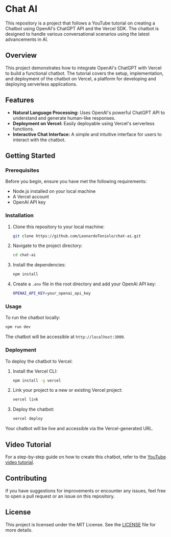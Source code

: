 # Chat AI

This repository is a project that follows a YouTube tutorial on creating a Chatbot using OpenAI's ChatGPT API and the Vercel SDK. The chatbot is designed to handle various conversational scenarios using the latest advancements in AI.

## Overview

This project demonstrates how to integrate OpenAI's ChatGPT with Vercel to build a functional chatbot. The tutorial covers the setup, implementation, and deployment of the chatbot on Vercel, a platform for developing and deploying serverless applications.

## Features

- **Natural Language Processing:** Uses OpenAI's powerful ChatGPT API to understand and generate human-like responses.
- **Deployment on Vercel:** Easily deployable using Vercel's serverless functions.
- **Interactive Chat Interface:** A simple and intuitive interface for users to interact with the chatbot.

## Getting Started

### Prerequisites

Before you begin, ensure you have met the following requirements:

- Node.js installed on your local machine
- A Vercel account
- OpenAI API key

### Installation

1. Clone this repository to your local machine:

   ```bash
   git clone https://github.com/LeonardoToniolo/chat-ai.git
   ```

2. Navigate to the project directory:

   ```bash
   cd chat-ai
   ```

3. Install the dependencies:

   ```bash
   npm install
   ```

4. Create a `.env` file in the root directory and add your OpenAI API key:

   ```bash
   OPENAI_API_KEY=your_openai_api_key
   ```

### Usage

To run the chatbot locally:

```bash
npm run dev
```

The chatbot will be accessible at `http://localhost:3000`.

### Deployment

To deploy the chatbot to Vercel:

1. Install the Vercel CLI:

   ```bash
   npm install -g vercel
   ```

2. Link your project to a new or existing Vercel project:

   ```bash
   vercel link
   ```

3. Deploy the chatbot:

   ```bash
   vercel deploy
   ```

Your chatbot will be live and accessible via the Vercel-generated URL.

## Video Tutorial

For a step-by-step guide on how to create this chatbot, refer to the [YouTube video tutorial](https://www.youtube.com/watch?v=CPRx_WVkJ8g).

## Contributing

If you have suggestions for improvements or encounter any issues, feel free to open a pull request or an issue on this repository.

## License

This project is licensed under the MIT License. See the [LICENSE](LICENSE) file for more details.
